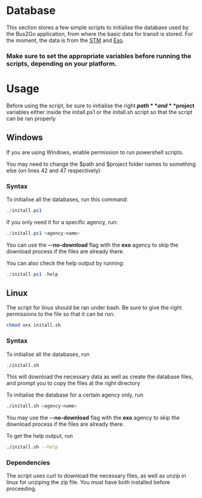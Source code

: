 # Database
This section stores a few simple scripts to initialise the database
used by the Bus2Go application, from where the basic data for transit
is stored. For the moment, the data is from the [STM](https://www.stm.info/en/about/developers)
and [Exo](https://exo.quebec/en/about/open-data).

### Make sure to set the appropriate variables before running the scripts, depending on your platform.

# Usage
Before using the script, be sure to initialise the right **$path** and **$project** variables either inside the initall.ps1 or the initall.sh script so that the script can be ran properly

## Windows
If you are using Windows, enable permission to run powershell scripts.

You may need to change the $path and $project folder names to something else (on lines 42 and 47 respectively)
### Syntax
To initialise all the databases, run this command:
```powershell
./initall.ps1
```
If you only need it for a specific agency, run:
```powershell
./initall.ps1 <agency-name>
```
You can use the **--no-download** flag with the **exo** agency to skip the download process if the files are already there.

You can also check the help output by running:
```powershell
./initall.ps1 -help
```
## Linux
The script for linux should be ran under bash. Be sure to give the right permissions to the file so that it can be run:
```bash
chmod u+x initall.sh
```
### Syntax
To initialise all the databases, run
```bash
./initall.sh
```
This will download the necessary data as well as create the database files, and prompt you to copy the files at the right directory

To initialise the database for a certain agency only, run
```bash
./initall.sh <agency-name>
```
You may use the **--no-download** flag with the **exo** agency to skip the download process if the files are already there.

To get the help output, run
```bash
./initall.sh --help
```
### Dependencies
The script uses curl to download the necessary files, as well as unzip in linux for unziping the zip file. You must have both installed before
proceeding.

